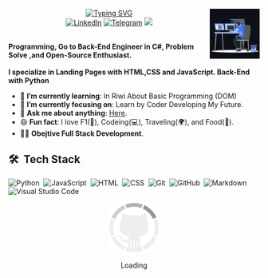 <!--**SlineroDC/SlineroDC** is a ✨ _special_ ✨ repository because its `README.md` (this file) appears on your GitHub profile. -->

<div>
    <div align=center>
        <p><img align="right" src="https://raw.githubusercontent.com/SubhadeepZilong/SubhadeepZilong/main/icons/animation_500_kxa883sd.gif" alt="SubhadeepZilong" width="100px" /></p>
    </div>
    <div align=center>
      <a href="https://git.io/typing-svg"><img src="https://readme-typing-svg.herokuapp.com?font=Fira+Code&pause=1000&width=435&lines=Hi%2C+I'm+Sebastian+Develeper+Junior" alt="Typing SVG" /></a>
    </div>
    <div align=center>
        <a href="https://www.linkedin.com/in/sebastianlinero"><img src="https://img.shields.io/badge/Linkedin-0077b5?style=flat&logo=linkedin" alt="LinkedIn" /></a>
        <a href="https://t.me"><img src="https://img.shields.io/badge/Telegram-0088cc?style=flat&logo=telegram" alt="Telegram" /></a>
        <a href="mailto:sebastianlinero15@gmail.com"><img src="https://img.shields.io/badge/-sebastianlinero15@gmail.com-D14836?style=flat&logo=Gmail&logoColor=white"/></a>
    </div>
    <div align=left>
        <br>
        <p>
            <strong>
                Programming, Go to Back-End Engineer in C#, Problem Solve ,and Open-Source Enthusiast.<br><br>
                I specialize in Landing Pages with HTML,CSS and JavaScript. Back-End with Python 
            </strong>
        </p>
        <ul>
            <li>🌱 <b>I’m currently learning</b>: In Riwi About Basic Programming (DOM)</li>
            <li>🎯 <b>I’m currently focusing on</b>: Learn by Coder Developing My Future.</li>
            <!--
            <li>🤔 <b>I’m currently open for</b>: A new job opportunity, <a href="ponermicv">LINK TO MY RESUME</a>.</li>
            -->
            <li>💬 <b>Ask me about anything</b>: <a href="https://github.com/">Here</a>.</li>
            <li>😄 <b>Fun fact</b>: I love F1(🚗), Codeing(💻), Traveling(🌍), and Food(🍔).</li>
            <li>👨‍💻 <b> Obejtive Full Stack Development</b>.</li>
    </div> 
    <div aling=center>
        <h2 id="-nbsp-tech-stack">🛠 &nbsp;Tech Stack</h2>
        <p>
            <img src="https://img.shields.io/badge/-Python-05122A?style=flat&amp;logo=python" alt="Python">&nbsp;
            <img src="https://img.shields.io/badge/-JavaScript-05122A?style=flat&amp;logo=javascript" alt="JavaScript">&nbsp;
            <img src="https://img.shields.io/badge/-HTML-05122A?style=flat&amp;logo=HTML5" alt="HTML">&nbsp;
            <img src="https://img.shields.io/badge/-CSS-05122A?style=flat&amp;logo=CSS3&amp;logoColor=1572B6" alt="CSS">&nbsp;
            <img src="https://img.shields.io/badge/-Git-05122A?style=flat&amp;logo=git" alt="Git">&nbsp;
            <img src="https://img.shields.io/badge/-GitHub-05122A?style=flat&amp;logo=github" alt="GitHub">&nbsp;
            <img src="https://img.shields.io/badge/-Markdown-05122A?style=flat&amp;logo=markdown" alt="Markdown">
            <img src="https://img.shields.io/badge/-Visual%20Studio%20Code-05122A?style=flat&amp;logo=visual-studio-code&amp;logoColor=007ACC" alt="Visual Studio Code">&nbsp;
        </p>
    </div>
    <div align=center>
        <img src="https://raw.githubusercontent.com/AhmedFathyDev/AhmedFathyDev/main/GitHub.gif" alt="GitHub Octocat Logo" height="100">
        <p>Loading</p>
    </div>
</div>
